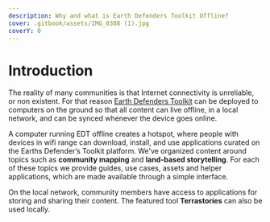 ```yaml
---
description: Why and what is Earth Defenders Toolkit Offline?
cover: .gitbook/assets/IMG_0308 (1).jpg
coverY: 0
---
```


# Introduction

The reality of many communities is that Internet connectivity is unreliable, or non existent. For that reason [Earth Defenders Toolkit](https://earthdefenderstoolkit.com/) can be deployed to computers on the ground so that all content can live offline, in a local network, and can be synced whenever the device goes online.

A computer running EDT offline creates a hotspot, where people with devices in wifi range can download, install, and use applications curated on the Earths Defender’s Toolkit platform. We've organized content around topics such as **community mapping** and **land-based storytelling**. For each of these topics we provide guides, use cases, assets and helper applications, which are made available through a simple interface.

On the local network, community members have access to applications for storing and sharing their content. The featured tool **Terrastories** can also be used locally.
